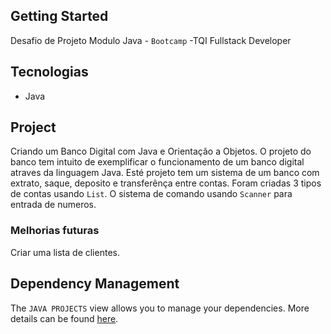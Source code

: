 ## Getting Started

Desafio de Projeto Modulo Java - `Bootcamp` -TQI Fullstack Developer

## Tecnologias

- Java

## Project

Criando um Banco Digital com Java e Orientação a Objetos.
O projeto do banco tem intuito de exemplificar o funcionamento de um banco digital atraves da linguagem Java.
Esté projeto tem um sistema de um banco com extrato, saque, deposito e transferênça entre contas. 
Foram criadas 3 tipos de contas usando `List`. O sistema de comando usando `Scanner` para entrada de numeros.

### Melhorias futuras

Criar uma lista de clientes. 

<!-- ## Folder Structure

The workspace contains two folders by default, where:

- `src`: the folder to maintain sources
- `lib`: the folder to maintain dependencies

Meanwhile, the compiled output files will be generated in the `bin` folder by default.

> If you want to customize the folder structure, open `.vscode/settings.json` and update the related settings there. -->

## Dependency Management

The `JAVA PROJECTS` view allows you to manage your dependencies. More details can be found [here](https://github.com/microsoft/vscode-java-dependency#manage-dependencies).
